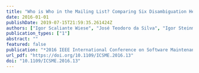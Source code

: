 ```yaml
---
title: "Who is Who in the Mailing List? Comparing Six Disambiguation Heuristics to Identify Multiple Addresses of a Participant"
date: 2016-01-01
publishDate: 2019-07-15T21:59:35.261424Z
authors: ["Igor Scaliante Wiese", "José Teodoro da Silva", "Igor Steinmacher", "Christoph Treude", "Marco Aurélio Gerosa"]
publication_types: ["1"]
abstract: ""
featured: false
publication: "*2016 IEEE International Conference on Software Maintenance and Evolution, ICSME 2016, Raleigh, NC, USA, October 2-7, 2016*"
url_pdf: "https://doi.org/10.1109/ICSME.2016.13"
doi: "10.1109/ICSME.2016.13"
---
```



